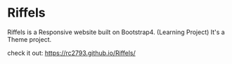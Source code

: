 # Riffels
Riffels is a Responsive website built on Bootstrap4. (Learning Project)
It's a Theme project.

check it out: https://rc2793.github.io/Riffels/

